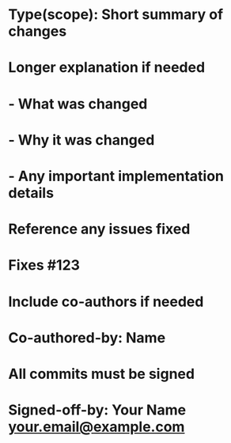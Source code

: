 # Type(scope): Short summary of changes

# Longer explanation if needed
# - What was changed
# - Why it was changed
# - Any important implementation details

# Reference any issues fixed
# Fixes #123

# Include co-authors if needed
# Co-authored-by: Name <email>

# All commits must be signed
# Signed-off-by: Your Name <your.email@example.com>
